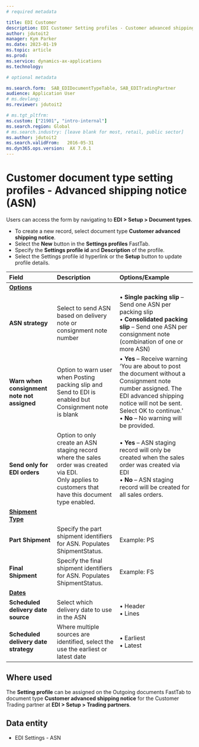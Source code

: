 ```yaml
---
# required metadata

title: EDI Customer
description: EDI Customer Setting profiles - Customer advanced shipping notice
author: jdutoit2
manager: Kym Parker
ms.date: 2023-01-19
ms.topic: article
ms.prod: 
ms.service: dynamics-ax-applications
ms.technology: 

# optional metadata

ms.search.form:  SAB_EDIDocumentTypeTable, SAB_EDITradingPartner
audience: Application User
# ms.devlang: 
ms.reviewer: jdutoit2

# ms.tgt_pltfrm: 
ms.custom: ["21901", "intro-internal"]
ms.search.region: Global
# ms.search.industry: [leave blank for most, retail, public sector]
ms.author: jdutoit2
ms.search.validFrom:   2016-05-31
ms.dyn365.ops.version:  AX 7.0.1
---
```


# Customer document type setting profiles - Advanced shipping notice (ASN)

Users can access the form by navigating to **EDI > Setup > Document types**.

- To create a new record, select document type **Customer advanced shipping notice**.
- Select the **New** button in the **Settings profiles** FastTab.
- Specify the **Settings profile id** and **Description** of the profile.
- Select the Settings profile id hyperlink or the **Setup** button to update profile details.

**Field**           |	**Description**	                          | **Options/Example**
:-------            |:-------                                   |:----------
<ins>**Options**</ins>  | |
**ASN strategy**    |	Select to send ASN based on delivery note or consignment note number	| •	**Single packing slip** – Send one ASN per packing slip <br> •	**Consolidated packing slip** – Send one ASN per consignment note (combination of one or more ASN)
**Warn when consignment note not assigned** |	Option to warn user when Posting packing slip and Send to EDI is enabled but Consignment note is blank	| •	**Yes** – Receive warning ‘You are about to post the document without a Consignment note number assigned. The EDI advanced shipping notice will not be sent. Select OK to continue.' <br> •	**No** – No warning will be provided.
**Send only for EDI orders**  | Option to only create an ASN staging record where the sales order was created via EDI. <br> Only applies to customers that have this document type enabled.  |  •	**Yes** – ASN staging record will only be created when the sales order was created via EDI <br> •	**No** – ASN staging record will be created for all sales orders.
<ins>**Shipment Type**</ins>	  | |
**Part Shipment**   |	Specify the part shipment identifiers for ASN. Populates ShipmentStatus.	  | Example: PS
**Final Shipment**  |	Specify the final shipment identifiers for ASN.	Populates ShipmentStatus.   | Example: FS
<ins>**Dates**</ins>  | |
**Scheduled delivery date source**  |	Select which delivery date to use in the ASN	              | •	Header <br> •	Lines
**Scheduled delivery date strategy**  |	Where multiple sources are identified, select the use the earliest or latest date	| •	Earliest <br> •	Latest

## Where used
The **Setting profile** can be assigned on the Outgoing documents FastTab to document type **Customer advanced shipping notice** for the Customer Trading partner at **EDI > Setup > Trading partners**.

## Data entity
- EDI Settings - ASN

